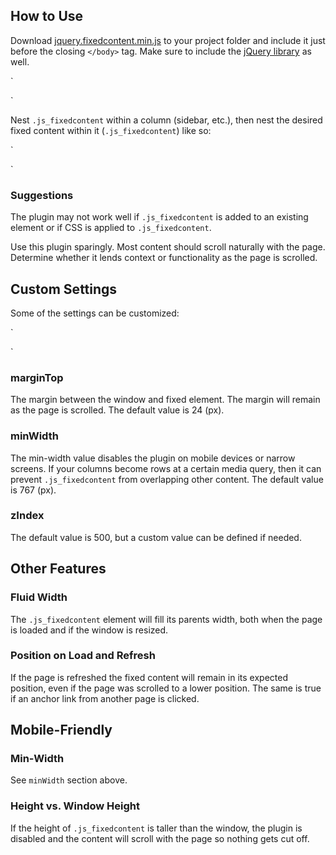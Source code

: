 ## How to Use

Download [jquery.fixedcontent.min.js](https://github.com/jeremychurch/FixedContent.js/blob/master/jquery.fixedcontent.min.js) to your project folder and include it just before the closing `</body>` tag. Make sure to include the [jQuery library](https://developers.google.com/speed/libraries/devguide#jquery) as well.

`  <script src='jquery.min.js'></script>  
  <script src='jquery.fixedcontent.min.js'></script>  
</body>`

Nest `.js_fixedcontent` within a column (sidebar, etc.), then nest the desired fixed content within it (`.js_fixedcontent`) like so:

`<div class="sidebar-or-column-or-whatever">  
  <div class="js_fixedcontent">  
    <!-- content, nav, map, controls, etc. -->  
  </div>  
</div>`

### Suggestions

The plugin may not work well if `.js_fixedcontent` is added to an existing element or if CSS is applied to `.js_fixedcontent`.

Use this plugin sparingly. Most content should scroll naturally with the page. Determine whether it lends context or functionality as the page is scrolled.

## Custom Settings

Some of the settings can be customized:

`<script src='jquery.fixedcontent.min.js'></script>  
  
<script>  
  $('.js_fixedcontent').fixedcontent({  
    marginTop: 24,  
    minWidth: 767,  
    zIndex: 500  
  });  
</script>`

### marginTop

The margin between the window and fixed element. The margin will remain as the page is scrolled. The default value is 24 (px).

### minWidth

The min-width value disables the plugin on mobile devices or narrow screens. If your columns become rows at a certain media query, then it can prevent `.js_fixedcontent` from overlapping other content. The default value is 767 (px).

### zIndex

The default value is 500, but a custom value can be defined if needed.

## Other Features

### Fluid Width

The `.js_fixedcontent` element will fill its parents width, both when the page is loaded and if the window is resized.

### Position on Load and Refresh

If the page is refreshed the fixed content will remain in its expected position, even if the page was scrolled to a lower position. The same is true if an anchor link from another page is clicked.

## Mobile-Friendly

### Min-Width

See `minWidth` section above.

### Height vs. Window Height

If the height of `.js_fixedcontent` is taller than the window, the plugin is disabled and the content will scroll with the page so nothing gets cut off.
